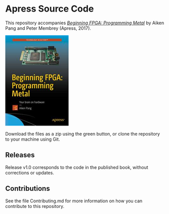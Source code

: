 # Apress Source Code

This repository accompanies [*Beginning FPGA: Programming Metal*](http://www.apress.com/9781430262473) by Aiken Pang and Peter Membrey (Apress, 2017).

![Cover image](9781430262473.jpg)

Download the files as a zip using the green button, or clone the repository to your machine using Git.

## Releases

Release v1.0 corresponds to the code in the published book, without corrections or updates.

## Contributions

See the file Contributing.md for more information on how you can contribute to this repository.
